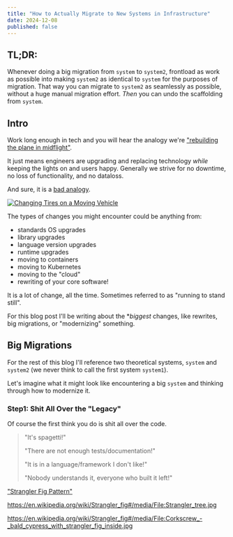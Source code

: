 ```yaml
---
title: "How to Actually Migrate to New Systems in Infrastructure"
date: 2024-12-08
published: false
---
```


## TL;DR:

Whenever doing a big migration from `system` to `system2`, frontload as work as possible into making `system2` as identical to `system` for the purposes of migration.
That way you can migrate to `system2` as seamlessly as possible, without a huge manual migration effort.
_Then_ you can undo the scaffolding from `system`.

## Intro

Work long enough in tech and you will hear the analogy we're ["rebuilding the plane in midflight"](https://venturebeat.com/business/facebooks-platform-rebuilding-the-plane-in-midflight/).

It just means engineers are upgrading and replacing technology _while_ keeping the lights on and users happy.
Generally we strive for no downtime, no loss of functionality, and no dataloss.

And sure, it is a [bad analogy](https://medium.com/@jpaulreed/rewriting-harmful-analogies-while-theyre-in-use-d01442c0728b).

[![Changing Tires on a Moving Vehicle](/uploads/2024-12-08-howto-actually-migrate-systems/changing-tires.gif)](https://www.youtube.com/watch?v=cIpBpGQ0XTI)

The types of changes you might encounter could be anything from:

* standards OS upgrades
* library upgrades
* language version upgrades
* runtime upgrades
* moving to containers
* moving to Kubernetes
* moving to the "cloud"
* rewriting of your core software!

It is a lot of change, all the time.
Sometimes referred to as "running to stand still".

For this blog post I'll be writing about the **biggest* changes, like rewrites, big migrations, or "modernizing" something.

## Big Migrations

For the rest of this blog I'll reference two theoretical systems, `system` and `system2` (we never think to call the first system `system1`).

Let's imagine what it might look like encountering a big `system` and thinking through how to modernize it.

### Step1: Shit All Over the "Legacy"

Of course the first think you do is shit all over the code.

> "It's spagetti!"
>
> "There are not enough tests/documentation!"
>
> "It is in a language/framework I don't like!"
> 
> "Nobody understands it, everyone who built it left!"
>



["Strangler Fig Pattern"](https://martinfowler.com/bliki/StranglerFigApplication.html)


https://en.wikipedia.org/wiki/Strangler_fig#/media/File:Strangler_tree.jpg

https://en.wikipedia.org/wiki/Strangler_fig#/media/File:Corkscrew_-_bald_cypress_with_strangler_fig_inside.jpg